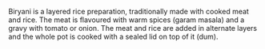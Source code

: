 Biryani is a layered rice preparation, traditionally made with cooked meat and rice. The meat is flavoured with warm spices (garam masala) and a gravy with tomato or onion. The meat and rice are added in alternate layers and the whole pot is cooked with a sealed lid on top of it (dum).